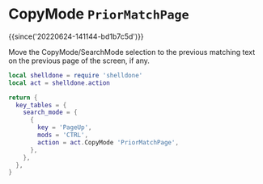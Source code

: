 # CopyMode `PriorMatchPage`

{{since('20220624-141144-bd1b7c5d')}}

Move the CopyMode/SearchMode selection to the previous matching text on the previous page of the screen, if any.

```lua
local shelldone = require 'shelldone'
local act = shelldone.action

return {
  key_tables = {
    search_mode = {
      {
        key = 'PageUp',
        mods = 'CTRL',
        action = act.CopyMode 'PriorMatchPage',
      },
    },
  },
}
```

